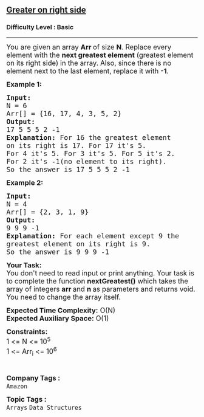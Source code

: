 <h2><a href="https://practice.geeksforgeeks.org/problems/greater-on-right-side4305/1?page=1&sprint=a663236c31453b969852f9ea22507634&sortBy=submissions">Greater on right side</a></h2><h3>Difficulty Level : Basic</h3><hr><div class="problems_problem_content__Xm_eO"><p><span style="font-size:18px">You are given an array <strong>Arr&nbsp;</strong>of size <strong>N</strong>. Replace every element with the <strong>next greatest element</strong> (greatest element on its right side) in the array. Also, since there is no element next to the last element, replace it with <strong>-1</strong>.</span></p>

<p><span style="font-size:18px"><strong>Example 1:</strong></span></p>

<pre><span style="font-size:18px"><strong>Input:
</strong>N = 6
Arr[] = {16, 17, 4, 3, 5, 2}
<strong>Output:</strong>
17 5 5 5 2 -1
<strong>Explanation:</strong> For 16 the greatest element 
on its right is 17. For 17 it's 5. 
For 4 it's 5. For 3 it's 5. For 5 it's 2. 
For 2 it's -1(no element to its right). 
So the answer is 17 5 5 5 2 -1</span></pre>

<p><span style="font-size:18px"><strong>Example 2:</strong></span></p>

<pre><span style="font-size:18px"><strong>Input:
</strong>N = 4
Arr[] = {2, 3, 1, 9}
<strong>Output:</strong>
9 9 9 -1
<strong>Explanation: </strong>For each element except 9 the
greatest element on its right is 9.
So the answer is 9 9 9 -1</span></pre>

<p><span style="font-size:18px"><strong>Your Task:&nbsp;&nbsp;</strong><br>
You don't need to read input or print anything. Your task is to complete the function&nbsp;<strong>nextGreatest()</strong>&nbsp;which takes the array of&nbsp;integers&nbsp;<strong>arr&nbsp;</strong>and&nbsp;<strong>n</strong><strong>&nbsp;</strong>as parameters and returns void. You need to change the array itself.</span></p>

<p><span style="font-size:18px"><strong>Expected Time Complexity:</strong>&nbsp;O(N)<br>
<strong>Expected Auxiliary Space:</strong>&nbsp;O(1)</span></p>

<p><span style="font-size:18px"><strong>Constraints:</strong><br>
1 &lt;= N &lt;= 10<sup>5</sup><br>
1 &lt;= Arr<sub>i</sub> &lt;= 10<sup>6</sup></span></p>

<p>&nbsp;</p>
</div><p><span style=font-size:18px><strong>Company Tags : </strong><br><code>Amazon</code>&nbsp;<br><p><span style=font-size:18px><strong>Topic Tags : </strong><br><code>Arrays</code>&nbsp;<code>Data Structures</code>&nbsp;